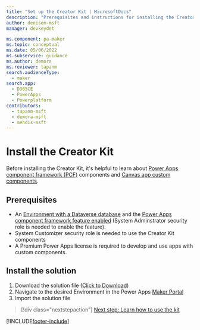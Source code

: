 ```yaml
---
title: "Set up the Creator Kit | MicrosoftDocs"
description: "Prerequisites and instructions for installing the Creator Kit."
author: denisem-msft
manager: devkeydet

ms.component: pa-maker
ms.topic: conceptual
ms.date: 05/06/2022
ms.subservice: guidance
ms.author: demora
ms.reviewer: tapanm
search.audienceType: 
  - maker
search.app: 
  - D365CE
  - PowerApps
  - Powerplatform
contributors:
  - tapanm-msft
  - demora-msft
  - mehdis-msft
---
```

# Install the Creator Kit
Before installing the Creator Kit, it's helpful to learn about [Power Apps component framework (PCF)](https://docs.microsoft.com/power-apps/developer/component-framework/custom-controls-overview) components and [Canvas app custom components](https://docs.microsoft.com/power-apps/maker/canvas-apps/create-component).

## Prerequisites
 
* An [Environment with a Dataverse database](https://docs.microsoft.com/power-platform/admin/create-environment#create-an-environment-with-a-database) and the [Power Apps component framework feature enabled](https://docs.microsoft.com/power-apps/developer/component-framework/component-framework-for-canvas-apps#enable-the-power-apps-component-framework-feature) (System Adminstrator security role is needed to enable the feature).
* System Customizer security role is needed to use the Creator Kit components
* A Premium Power Apps license is required to develop and use apps with custom components.


## Install the solution

1. Download the solution file ([Click to Download](https://github.com/microsoft/powercat-creator-kit/releases/download/CreatorKit-May2022/CreatorKitCore_1.0.20220510.1_managed.zip))
1. Navigate to the desired Environment in the Power Apps [Maker Portal](https://make.powerapps.com)
1. Import the solution file

> [!div class="nextstepaction"]
> [Next step: Learn how to use the kit](creator-kit-explained.md)

[!INCLUDE[footer-include](../../includes/footer-banner.md)]
